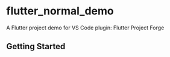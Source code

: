 # flutter_normal_demo

A Flutter project demo for VS Code plugin: Flutter Project Forge

## Getting Started

